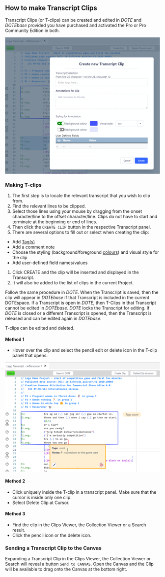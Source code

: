 ## How to make Transcript Clips

Transcript Clips (or T-clips) can be created and edited in _DOTE_ and _DOTEbase_ provided you have purchased and activated the Pro or Pro Community Edition in both.

[![Transcript Clips](images/clips/t-clips.png)](images/clips/t-clips.png)

### Making T-clips

1. The first step is to locate the relevant transcript that you wish to clip from.
1. Find the relevant lines to be clipped.
1. Select those lines using your mouse by dragging from the onset character/line to the offset character/line.
Clips do not have to start and terminate at the beginning or end of lines.
1. Then click the `CREATE CLIP` button in the respective Transcript panel.
1. There are several options to fill out or select when creating the clip:
  - Add [Tag(s)](tags.md)
  - Add a comment note
  - Choose the styling (background/foreground [colours](colour-manager.md)) and visual style for the clip
  - Add user-defined field names/values
1. Click CREATE and the clip will be inserted and displayed in the Transcript.
1. It will also be added to the list of clips in the current Project.

Follow the same procedure in _DOTE_.
When the Transcript is saved, then the clip will appear in _DOTEbase_ if that Transcript is included in the current DOTEspace.
If a Transcript is open in _DOTE_, then T-Clips in that Transcript cannot be edited in _DOTEbase_.
_DOTE_ locks the Transcript for editing.
If _DOTE_ is closed or a different Transcript is opened, then the Transcript is released and can be edited again in _DOTEbase_.

T-clips can be edited and deleted.

#### Method 1

- Hover over the clip and select the pencil edit or delete icon in the T-clip panel that opens.

[![Transcript Clips](images/clips/t-clips-delete.png)](images/clips/t-clips-delete.png)

#### Method 2

- Click uniquely inside the T-clip in a transcript panel.
Make sure that the cursor is inside only one clip.
- Select Delete Clip at Cursor.

#### Method 3

- Find the clip in the Clips Viewer, the Collection Viewer or a Search result.
- Click the pencil icon or the delete icon.

### Sending a Transcript Clip to the Canvas

Expanding a Transcript Clip in the Clips Viewer, the Collection Viewer or Search will reveal a button `Send to CANVAS`.
Open the Canvas and the Clip will be available to drag onto the Canvas at the bottom right.
